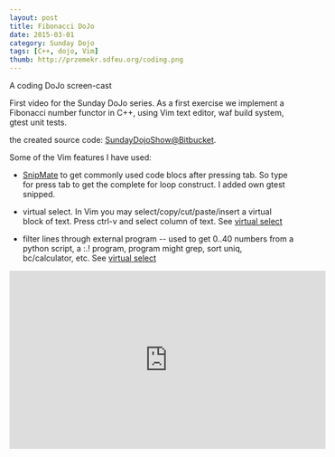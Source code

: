 ```yaml
---
layout: post
title: Fibonacci DoJo
date: 2015-03-01 
category: Sunday Dojo
tags: [C++, dojo, Vim]
thumb: http://przemekr.sdfeu.org/coding.png
---
```


A coding DoJo screen-cast

First video for the Sunday DoJo series. As a first exercise we implement a Fibonacci number functor in C++, using Vim text editor, waf build system, gtest unit tests.

the created source code: [SundayDojoShow@Bitbucket](https://bitbucket.org/przemekr/dojos/src/default/sunday_dojo_show/).

Some of the Vim features I have used:
* [SnipMate](http://www.vim.org/scripts/script.php) to get commonly used code blocs after pressing tab. So type for press tab to get the complete for loop construct. I added own gtest snipped.

* virtual select. In Vim you may select/copy/cut/paste/insert a virtual block of text. Press ctrl-v and select column of text. See
 [virtual select](http://vim.wikia.com/wiki/Cut/copy_an)

* filter lines through external program -- used to get 0..40 numbers from a python script, a :.! program, program might grep, sort uniq, bc/calculator, etc. See
 [virtual select](http://vim.wikia.com/wiki/Use_filter_)


<iframe width="560" height="315" src="https://www.youtube.com/embed/HG4v7nQ2evU?list=PLmmL1sHORHnOelx6PLNgPEvL-AXoNldGf" frameborder="0" allowfullscreen></iframe>

